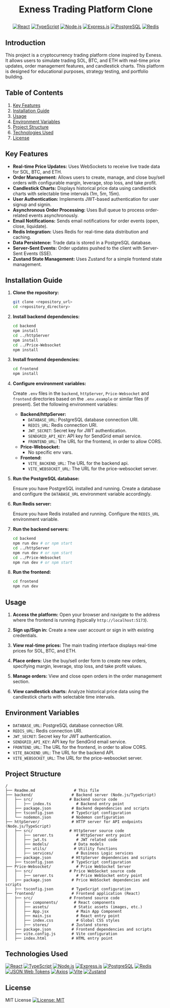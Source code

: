 # <p align="center">Exness Trading Platform Clone</p>

<p align="center">
  <a href="#"><img src="https://img.shields.io/badge/React-20232A?style=for-the-badge&logo=react&logoColor=61DAFB" alt="React"></a>
  <a href="#"><img src="https://img.shields.io/badge/TypeScript-007ACC?style=for-the-badge&logo=typescript&logoColor=white" alt="TypeScript"></a>
  <a href="#"><img src="https://img.shields.io/badge/Node.js-339933?style=for-the-badge&logo=node.js&logoColor=white" alt="Node.js"></a>
  <a href="#"><img src="https://img.shields.io/badge/Express.js-000000?style=for-the-badge&logo=express&logoColor=white" alt="Express.js"></a>
  <a href="#"><img src="https://img.shields.io/badge/PostgreSQL-316192?style=for-the-badge&logo=postgresql&logoColor=white" alt="PostgreSQL"></a>
  <a href="#"><img src="https://img.shields.io/badge/Redis-DC382D?style=for-the-badge&logo=redis&logoColor=white" alt="Redis"></a>
</p>

## Introduction

This project is a cryptocurrency trading platform clone inspired by Exness. It allows users to simulate trading SOL, BTC, and ETH with real-time price updates, order management features, and candlestick charts. This platform is designed for educational purposes, strategy testing, and portfolio building.

## Table of Contents

1.  [Key Features](#key-features)
2.  [Installation Guide](#installation-guide)
3.  [Usage](#usage)
4.  [Environment Variables](#environment-variables)
5.  [Project Structure](#project-structure)
6.  [Technologies Used](#technologies-used)
7.  [License](#license)

## Key Features

*   **Real-time Price Updates:** Uses WebSockets to receive live trade data for SOL, BTC, and ETH.
*   **Order Management:** Allows users to create, manage, and close buy/sell orders with configurable margin, leverage, stop loss, and take profit.
*   **Candlestick Charts:** Displays historical price data using candlestick charts with selectable time intervals (1m, 5m, 15m).
*   **User Authentication:** Implements JWT-based authentication for user signup and signin.
*   **Asynchronous Order Processing:** Uses Bull queue to process order-related events asynchronously.
*   **Email Notifications:** Sends email notifications for order events (open, close, liquidate).
*   **Redis Integration:** Uses Redis for real-time data distribution and caching.
*   **Data Persistence:** Trade data is stored in a PostgreSQL database.
*   **Server-Sent Events:** Order updates pushed to the client with Server-Sent Events (SSE).
*   **Zustand State Management:** Uses Zustand for a simple frontend state management.

## Installation Guide

1.  **Clone the repository:**

    ```bash
    git clone <repository_url>
    cd <repository_directory>
    ```

2.  **Install backend dependencies:**

    ```bash
    cd backend
    npm install
    cd ../httpServer
    npm install
    cd ../Price-Websocket
    npm install
    ```

3.  **Install frontend dependencies:**

    ```bash
    cd frontend
    npm install
    ```

4.  **Configure environment variables:**

    Create `.env` files in the `backend`, `httpServer`, `Price-Websocket` and `frontend` directories based on the `.env.example` or similar files (if present).  Set the following environment variables:

    *   **Backend/httpServer:**
        *   `DATABASE_URL`: PostgreSQL database connection URI.
        *   `REDIS_URL`: Redis connection URI.
        *   `JWT_SECRET`: Secret key for JWT authentication.
        *   `SENDGRID_API_KEY`: API key for SendGrid email service.
        *   `FRONTEND_URL`: The URL for the frontend, in order to allow CORS.
    *   **Price-Websocket:**
        *   No specific env vars.
    *   **Frontend:**
        *   `VITE_BACKEND_URL`: The URL for the backend api.
        *   `VITE_WEBSOCKET_URL`: The URL for the price-websocket server.

5.  **Run the PostgreSQL database:**

    Ensure you have PostgreSQL installed and running. Create a database and configure the `DATABASE_URL` environment variable accordingly.

6.  **Run Redis server:**

    Ensure you have Redis installed and running. Configure the `REDIS_URL` environment variable.

7.  **Run the backend servers:**

    ```bash
    cd backend
    npm run dev # or npm start
    cd ../httpServer
    npm run dev # or npm start
    cd ../Price-Websocket
    npm run dev # or npm start
    ```

8.  **Run the frontend:**

    ```bash
    cd frontend
    npm run dev
    ```

## Usage

1.  **Access the platform:** Open your browser and navigate to the address where the frontend is running (typically `http://localhost:5173`).

2.  **Sign up/Sign in:** Create a new user account or sign in with existing credentials.

3.  **View real-time prices:** The main trading interface displays real-time prices for SOL, BTC, and ETH.

4.  **Place orders:** Use the buy/sell order form to create new orders, specifying margin, leverage, stop loss, and take profit values.

5.  **Manage orders:** View and close open orders in the order management section.

6.  **View candlestick charts:** Analyze historical price data using the candlestick charts with selectable time intervals.

## Environment Variables

*   `DATABASE_URL`: PostgreSQL database connection URI.
*   `REDIS_URL`: Redis connection URI.
*   `JWT_SECRET`: Secret key for JWT authentication.
*   `SENDGRID_API_KEY`: API key for SendGrid email service.
*   `FRONTEND_URL`: The URL for the frontend, in order to allow CORS.
*   `VITE_BACKEND_URL`: The URL for the backend API.
*   `VITE_WEBSOCKET_URL`: The URL for the price-websocket server.

## Project Structure

```
/
├── Readme.md                 # This file
├── backend/                 # Backend server (Node.js/TypeScript)
│   ├── src/                # Backend source code
│   │   ├── index.ts           # Backend entry point
│   ├── package.json         # Backend dependencies and scripts
│   ├── tsconfig.json        # TypeScript configuration
│   └── nodemon.json         # Nodemon configuration
├── httpServer/              # HTTP server for API endpoints (Node.js/TypeScript)
│   ├── src/                # HttpServer source code
│   │   ├── server.ts          # HttpServer entry point
│   │   ├── jwt.ts             # JWT related code
│   │   ├── models/           # Data models
│   │   ├── utils/            # Utility functions
│   │   ├── services/          # Business Logic services
│   ├── package.json         # HttpServer dependencies and scripts
│   ├── tsconfig.json        # TypeScript configuration
├── Price-Websocket/           # Price WebSocket Server
│   ├── src/                # Price WebSocket source code
│   │   ├── server.ts          # Price WebSocket entry point
│   ├── package.json         # Price WebSocket dependencies and scripts
│   ├── tsconfig.json        # TypeScript configuration
├── frontend/                # Frontend application (React)
│   ├── src/                # Frontend source code
│   │   ├── components/       # React components
│   │   ├── assets/           # Static assets (images, etc.)
│   │   ├── App.jsx            # Main App Component
│   │   ├── main.jsx           # React entry point
│   │   ├── index.css          # Global CSS styles
│   │   ├── stores/          # Zustand stores
│   ├── package.json         # Frontend dependencies and scripts
│   ├── vite.config.js       # Vite configuration
│   ├── index.html           # HTML entry point

```

## Technologies Used

<p align="left">
  <a href="#"><img src="https://img.shields.io/badge/React-20232A?style=for-the-badge&logo=react&logoColor=61DAFB" alt="React"></a>
  <a href="#"><img src="https://img.shields.io/badge/TypeScript-007ACC?style=for-the-badge&logo=typescript&logoColor=white" alt="TypeScript"></a>
  <a href="#"><img src="https://img.shields.io/badge/Node.js-339933?style=for-the-badge&logo=node.js&logoColor=white" alt="Node.js"></a>
  <a href="#"><img src="https://img.shields.io/badge/Express.js-000000?style=for-the-badge&logo=express&logoColor=white" alt="Express.js"></a>
  <a href="#"><img src="https://img.shields.io/badge/PostgreSQL-316192?style=for-the-badge&logo=postgresql&logoColor=white" alt="PostgreSQL"></a>
  <a href="#"><img src="https://img.shields.io/badge/Redis-DC382D?style=for-the-badge&logo=redis&logoColor=white" alt="Redis"></a>
  <a href="#"><img src="https://img.shields.io/badge/JWT-000000?style=for-the-badge&logo=JSON%20web%20tokens&logoColor=white" alt="JSON Web Tokens"></a>
  <a href="#"><img src="https://img.shields.io/badge/Axios-5A29E4?style=for-the-badge&logo=axios&logoColor=white" alt="Axios"></a>
  <a href="#"><img src="https://img.shields.io/badge/Vite-B4B4B4?style=for-the-badge&logo=vite&logoColor=646CFF" alt="Vite"></a>
  <a href="#"><img src="https://img.shields.io/badge/Zustand-ffffff?style=for-the-badge&logo=zustand&logoColor=black" alt="Zustand"></a>
</p>

## License

MIT License
[![License: MIT](https://img.shields.io/badge/License-MIT-yellow.svg)](https://opensource.org/licenses/MIT)
